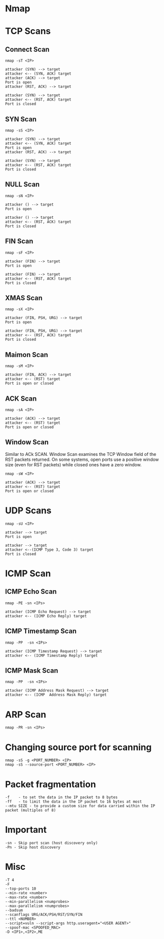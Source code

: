 # Nmap


# TCP Scans
## Connect Scan
```
nmap -sT <IP>

attacker (SYN) --> target
attacker <-- (SYN, ACK) target
attacker (ACK) --> target
Port is open
attacker (RST, ACK) --> target

attacker (SYN) --> target
attacker <-- (RST, ACK) target
Port is closed
```

## SYN Scan
```
nmap -sS <IP>

attacker (SYN) --> target
attacker <-- (SYN, ACK) target
Port is open
attacker (RST, ACK) --> target

attacker (SYN) --> target
attacker <-- (RST, ACK) target
Port is closed
```

## NULL Scan
```
nmap -sN <IP>

attacker () --> target
Port is open

attacker () --> target
attacker <-- (RST, ACK) target
Port is closed
```

## FIN Scan
```
nmap -sF <IP>

attacker (FIN) --> target
Port is open

attacker (FIN) --> target
attacker <-- (RST, ACK) target
Port is closed
```

## XMAS Scan
```
nmap -sX <IP>

attacker (FIN, PSH, URG) --> target
Port is open

attacker (FIN, PSH, URG) --> target
attacker <-- (RST, ACK) target
Port is closed
```

## Maimon Scan
```
nmap -sM <IP>

attacker (FIN, ACK) --> target
attacker <-- (RST) target
Port is open or closed
```

## ACK Scan
```
nmap -sA <IP>

attacker (ACK) --> target
attacker <-- (RST) target
Port is open or closed
```

## Window Scan
Similar to ACk SCAN. Window Scan examines the TCP Window field of the RST packets returned. On some systems, open ports use a positive window size (even for RST packets) while closed ones have a zero window.
```
nmap -sW <IP>

attacker (ACK) --> target
attacker <-- (RST) target
Port is open or closed
```

# UDP Scans
```
nmap -sU <IP>

attacker --> target
Port is open

attacker --> target
attacker <--(ICMP Type 3, Code 3) target
Port is closed
```

# ICMP Scan
## ICMP Echo Scan
```
nmap -PE -sn <IPs>

attacker (ICMP Echo Request) --> target
attacker <-- (ICMP Echo Reply) target
```

## ICMP Timestamp Scan
```
nmap -PP  -sn <IPs>

attacker (ICMP Timestamp Request) --> target
attacker <-- (ICMP Timestamp Reply) target
```

## ICMP Mask Scan
```
nmap -PP  -sn <IPs>

attacker (ICMP Address Mask Request) --> target
attacker <-- (ICMP  Address Mask Reply) target
```

# ARP Scan
```
nmap -PR -sn <IPs>
```

# Changing source port for scanning
```
nmap -sS -g <PORT_NUMBER> <IP>
nmap -sS --source-port <PORT_NUMBER> <IP>
```

# Packet fragmentation
```
-f    - to set the data in the IP packet to 8 bytes
-ff   - to limit the data in the IP packet to 16 bytes at most
--mtu SIZE - to provide a custom size for data carried within the IP packet (multiples of 8)
```

# Important
```
-sn - Skip port scan (host discovery only)
-Pn - Skip host discovery
```

# Misc
```
-T 4
-F
--top-ports 10
--min-rate <number>
--max-rate <number>
--min-parallelism <numprobes>
--max-parallelism <numprobes>
--badsum
--scanflags URG/ACK/PSH/RST/SYN/FIN
--ttl <NUMBER>
--script=vuln --script-args http.useragent="<USER AGENT>"
--spoof-mac <SPOOFED_MAC>
-D <IP1>,<IP2>,ME
```

